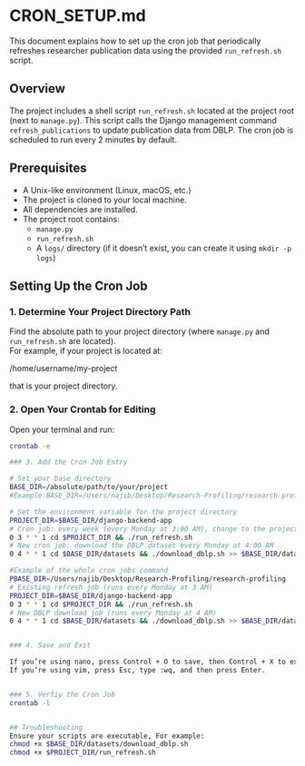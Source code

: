 # CRON_SETUP.md

This document explains how to set up the cron job that periodically refreshes researcher publication data using the provided `run_refresh.sh` script.

## Overview

The project includes a shell script `run_refresh.sh` located at the project root (next to `manage.py`). This script calls the Django management command `refresh_publications` to update publication data from DBLP. The cron job is scheduled to run every 2 minutes by default.

## Prerequisites

- A Unix-like environment (Linux, macOS, etc.)
- The project is cloned to your local machine.
- All dependencies are installed.
- The project root contains:
  - `manage.py`
  - `run_refresh.sh`
  - A `logs/` directory (if it doesn’t exist, you can create it using `mkdir -p logs`)

## Setting Up the Cron Job

### 1. Determine Your Project Directory Path

Find the absolute path to your project directory (where `manage.py` and `run_refresh.sh` are located).  
For example, if your project is located at: 

/home/username/my-project 

that is your project directory.

### 2. Open Your Crontab for Editing

Open your terminal and run:
```bash
crontab -e

### 3. Add the Cron Job Entry

# Set your base directory
BASE_DIR=/absolute/path/to/your/project
#Example:BASE_DIR=/Users/najib/Desktop/Research-Profiling/research-profiling

# Set the environment variable for the project directory
PROJECT_DIR=$BASE_DIR/django-backend-app
# Cron job: every week (every Monday at 3:00 AM), change to the project directory and run the refresh script
0 3 * * 1 cd $PROJECT_DIR && ./run_refresh.sh
# New cron job: download the DBLP dataset every Monday at 4:00 AM
0 4 * * 1 cd $BASE_DIR/datasets && ./download_dblp.sh >> $BASE_DIR/datasets/dblp_download.log 2>&1

#Example of the whole cron jobs command 
PBASE_DIR=/Users/najib/Desktop/Research-Profiling/research-profiling
# Existing refresh job (runs every Monday at 3 AM)
PROJECT_DIR=$BASE_DIR/django-backend-app
0 3 * * 1 cd $PROJECT_DIR && ./run_refresh.sh
# New DBLP download job (runs every Monday at 4 AM)
0 4 * * 1 cd $BASE_DIR/datasets && ./download_dblp.sh >> $BASE_DIR/datasets/dblp_download.log 2>&1


### 4. Save and Exit

If you’re using nano, press Control + O to save, then Control + X to exit.
If you’re using vim, press Esc, type :wq, and then press Enter.


### 5. Verfiy the Cron Job
crontab -l


## Troubleshooting
Ensure your scripts are executable, For example: 
chmod +x $BASE_DIR/datasets/download_dblp.sh
chmod +x $PROJECT_DIR/run_refresh.sh
